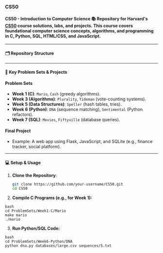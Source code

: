 ### CS50
#### CS50 - Introduction to Computer Science  📚 Repository for Harvard's [CS50](https://cs50.harvard.edu/x/2024/) course solutions, labs, and projects.   This course covers foundational computer science concepts, algorithms, and programming in C, Python, SQL, HTML/CSS, and JavaScript.
---

#### 🗂️ Repository Structure

---

#### 🚀 Key Problem Sets & Projects

#### **Problem Sets**
- **Week 1 (C)**: `Mario`, `Cash` (greedy algorithms).  
- **Week 3 (Algorithms)**: `Plurality`, `Tideman` (vote-counting systems).  
- **Week 5 (Data Structures)**: `Speller` (hash tables, tries).  
- **Week 6 (Python)**: `DNA` (sequence matching), `Sentimental` (Python refactors).  
- **Week 7 (SQL)**: `Movies`, `Fiftyville` (database queries).  

#### **Final Project**
- Example: A web app using Flask, JavaScript, and SQLite (e.g., finance tracker, social platform).  

---

#### 💻 Setup & Usage

1. **Clone the Repository**:
   ```bash
   git clone https://github.com/your-username/CS50.git
   cd CS50
   ```
2. **Compile C Programs (e.g., for Week 1):**
```
bash
cd ProblemSets/Week1-C/Mario
make mario
./mario
```
3. **Run Python/SQL Code:**
```
bash
cd ProblemSets/Week6-Python/DNA
python dna.py databases/large.csv sequences/5.txt
```
